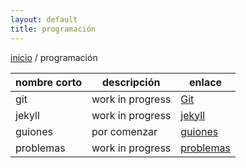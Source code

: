 ```yaml
---
layout: default
title: programación
---
```

[inicio](index.html) / programación

| nombre corto   | descripción        |   enlace           |  
| ---------------| ------------------ | -------------------|  
| git            | work in progress   | [Git](git.html)|  
| jekyll         | work in progress   | [jekyll](jekyll.html)|  
| guiones        | por comenzar       | [guiones](programacionGuiones.html)|  
| problemas      | work in progress   | [problemas](programacionProblemas.html)|  
